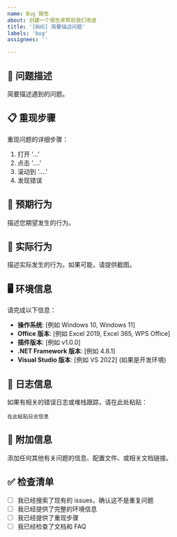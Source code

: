 ```yaml
---
name: Bug 报告
about: 创建一个报告来帮助我们改进
title: '[BUG] 简要描述问题'
labels: 'bug'
assignees: ''

---
```


## 🐛 问题描述

简要描述遇到的问题。

## 📋 重现步骤

重现问题的详细步骤：

1. 打开 '...'
2. 点击 '....'
3. 滚动到 '....'
4. 发现错误

## 🎯 预期行为

描述您期望发生的行为。

## 📸 实际行为

描述实际发生的行为。如果可能，请提供截图。

## 🖥️ 环境信息

请完成以下信息：

- **操作系统**: [例如 Windows 10, Windows 11]
- **Office 版本**: [例如 Excel 2019, Excel 365, WPS Office]
- **插件版本**: [例如 v1.0.0]
- **.NET Framework 版本**: [例如 4.8.1]
- **Visual Studio 版本**: [例如 VS 2022] (如果是开发环境)

## 📄 日志信息

如果有相关的错误日志或堆栈跟踪，请在此处粘贴：

```
在此粘贴日志信息
```

## 🔗 附加信息

添加任何其他有关问题的信息、配置文件、或相关文档链接。

## ✅ 检查清单

- [ ] 我已经搜索了现有的 issues，确认这不是重复问题
- [ ] 我已经提供了完整的环境信息
- [ ] 我已经提供了重现步骤
- [ ] 我已经检查了文档和 FAQ 